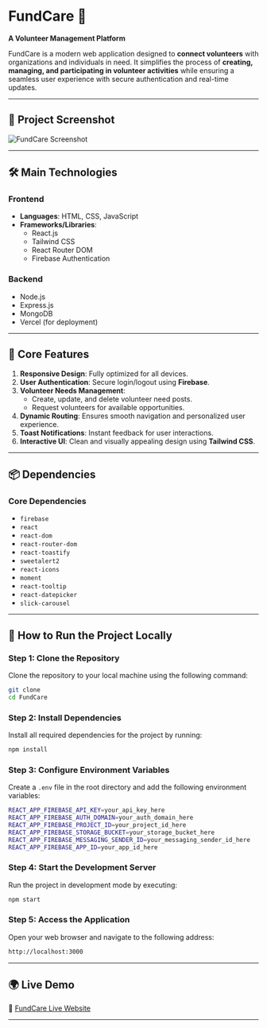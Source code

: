 # FundCare 🤝  
**A Volunteer Management Platform**  

FundCare is a modern web application designed to **connect volunteers** with organizations and individuals in need. It simplifies the process of **creating, managing, and participating in volunteer activities** while ensuring a seamless user experience with secure authentication and real-time updates.  

---

 

## 📸 Project Screenshot  
![FundCare Screenshot](https://i.ibb.co/s9jFWV7L/Capture.jpg)   

---

## 🛠️ Main Technologies  

### **Frontend**  
- **Languages**: HTML, CSS, JavaScript  
- **Frameworks/Libraries**:  
  - React.js  
  - Tailwind CSS  
  - React Router DOM  
  - Firebase Authentication  

### **Backend**  
- Node.js  
- Express.js  
- MongoDB  
- Vercel (for deployment)  

---

## 🌟 Core Features  
1. **Responsive Design**: Fully optimized for all devices.  
2. **User Authentication**: Secure login/logout using **Firebase**.  
3. **Volunteer Needs Management**:  
   - Create, update, and delete volunteer need posts.  
   - Request volunteers for available opportunities.  
4. **Dynamic Routing**: Ensures smooth navigation and personalized user experience.  
5. **Toast Notifications**: Instant feedback for user interactions.  
6. **Interactive UI**: Clean and visually appealing design using **Tailwind CSS**.  

---

## 📦 Dependencies  

### **Core Dependencies**  
- `firebase`  
- `react`  
- `react-dom`  
- `react-router-dom`  
- `react-toastify`  
- `sweetalert2`  
- `react-icons`  
- `moment`  
- `react-tooltip`  
- `react-datepicker`  
- `slick-carousel`  

---

## 🚀 How to Run the Project Locally  

### Step 1: Clone the Repository  
Clone the repository to your local machine using the following command:  

```bash
git clone 
cd FundCare
```

### Step 2: Install Dependencies  
Install all required dependencies for the project by running:  

```bash
npm install
```

### Step 3: Configure Environment Variables  
Create a `.env` file in the root directory and add the following environment variables:  

```bash
REACT_APP_FIREBASE_API_KEY=your_api_key_here
REACT_APP_FIREBASE_AUTH_DOMAIN=your_auth_domain_here
REACT_APP_FIREBASE_PROJECT_ID=your_project_id_here
REACT_APP_FIREBASE_STORAGE_BUCKET=your_storage_bucket_here
REACT_APP_FIREBASE_MESSAGING_SENDER_ID=your_messaging_sender_id_here
REACT_APP_FIREBASE_APP_ID=your_app_id_here
```

### Step 4: Start the Development Server  
Run the project in development mode by executing:  

```bash
npm start
```

### Step 5: Access the Application  
Open your web browser and navigate to the following address:  

```bash
http://localhost:3000
```

---

## 🌍 Live Demo  
🔗 [FundCare Live Website](https://fundcare-6c7d0.web.app/) 

---

 



